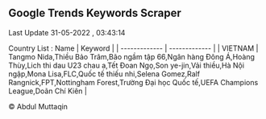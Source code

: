 

## Google Trends Keywords Scraper 
 
Last Update 31-05-2022 , 03:43:14

Country List :
 Name  | Keyword |
| ------------- | ------------- |
| VIETNAM | Tangmo Nida,Thiều Bảo Trâm,Bão ngầm tập 66,Ngân hàng Đông Á,Hoàng Thùy,Lich thi dau U23 chau a,Tết Đoan Ngọ,Son ye-jin,Vải thiều,Hà Nội ngập,Mona Lisa,FLC,Quốc tế thiếu nhi,Selena Gomez,Ralf Rangnick,FPT,Nottingham Forest,Trường Đại học Quốc tế,UEFA Champions League,Doãn Chí Kiên |



© Abdul Muttaqin 
